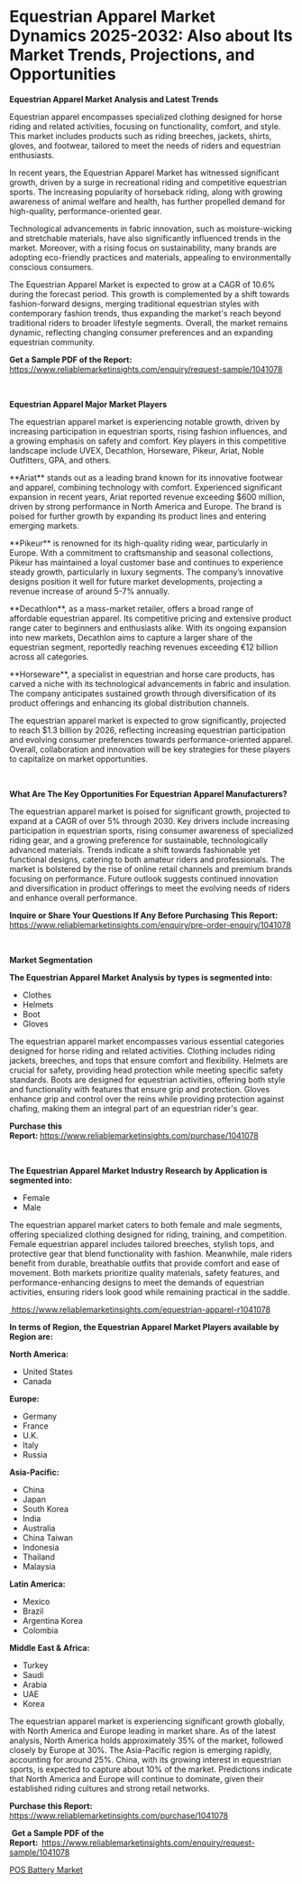 <p><h1>Equestrian Apparel Market Dynamics 2025-2032: Also about Its Market Trends, Projections, and Opportunities</h1></p><p><strong>Equestrian Apparel Market Analysis and Latest Trends</strong></p>
<p><p>Equestrian apparel encompasses specialized clothing designed for horse riding and related activities, focusing on functionality, comfort, and style. This market includes products such as riding breeches, jackets, shirts, gloves, and footwear, tailored to meet the needs of riders and equestrian enthusiasts. </p><p>In recent years, the Equestrian Apparel Market has witnessed significant growth, driven by a surge in recreational riding and competitive equestrian sports. The increasing popularity of horseback riding, along with growing awareness of animal welfare and health, has further propelled demand for high-quality, performance-oriented gear. </p><p>Technological advancements in fabric innovation, such as moisture-wicking and stretchable materials, have also significantly influenced trends in the market. Moreover, with a rising focus on sustainability, many brands are adopting eco-friendly practices and materials, appealing to environmentally conscious consumers.</p><p>The Equestrian Apparel Market is expected to grow at a CAGR of 10.6% during the forecast period. This growth is complemented by a shift towards fashion-forward designs, merging traditional equestrian styles with contemporary fashion trends, thus expanding the market's reach beyond traditional riders to broader lifestyle segments. Overall, the market remains dynamic, reflecting changing consumer preferences and an expanding equestrian community.</p></p>
<p><strong>Get a Sample PDF of the Report:&nbsp;</strong> <a href="https://www.reliablemarketinsights.com/enquiry/request-sample/1041078?utm_campaign=2444&utm_medium=2&utm_source=Github&utm_content=ia&utm_term=02032025&utm_id=equestrian-apparel">https://www.reliablemarketinsights.com/enquiry/request-sample/1041078</a></p>
<p>&nbsp;</p>
<p><strong>Equestrian Apparel Major Market Players</strong></p>
<p><p>The equestrian apparel market is experiencing notable growth, driven by increasing participation in equestrian sports, rising fashion influences, and a growing emphasis on safety and comfort. Key players in this competitive landscape include UVEX, Decathlon, Horseware, Pikeur, Ariat, Noble Outfitters, GPA, and others.</p><p>**Ariat** stands out as a leading brand known for its innovative footwear and apparel, combining technology with comfort. Experienced significant expansion in recent years, Ariat reported revenue exceeding $600 million, driven by strong performance in North America and Europe. The brand is poised for further growth by expanding its product lines and entering emerging markets.</p><p>**Pikeur** is renowned for its high-quality riding wear, particularly in Europe. With a commitment to craftsmanship and seasonal collections, Pikeur has maintained a loyal customer base and continues to experience steady growth, particularly in luxury segments. The company’s innovative designs position it well for future market developments, projecting a revenue increase of around 5-7% annually.</p><p>**Decathlon**, as a mass-market retailer, offers a broad range of affordable equestrian apparel. Its competitive pricing and extensive product range cater to beginners and enthusiasts alike. With its ongoing expansion into new markets, Decathlon aims to capture a larger share of the equestrian segment, reportedly reaching revenues exceeding €12 billion across all categories.</p><p>**Horseware**, a specialist in equestrian and horse care products, has carved a niche with its technological advancements in fabric and insulation. The company anticipates sustained growth through diversification of its product offerings and enhancing its global distribution channels.</p><p>The equestrian apparel market is expected to grow significantly, projected to reach $1.3 billion by 2026, reflecting increasing equestrian participation and evolving consumer preferences towards performance-oriented apparel. Overall, collaboration and innovation will be key strategies for these players to capitalize on market opportunities.</p></p>
<p>&nbsp;</p>
<p><strong>What Are The Key Opportunities For Equestrian Apparel Manufacturers?</strong></p>
<p><p>The equestrian apparel market is poised for significant growth, projected to expand at a CAGR of over 5% through 2030. Key drivers include increasing participation in equestrian sports, rising consumer awareness of specialized riding gear, and a growing preference for sustainable, technologically advanced materials. Trends indicate a shift towards fashionable yet functional designs, catering to both amateur riders and professionals. The market is bolstered by the rise of online retail channels and premium brands focusing on performance. Future outlook suggests continued innovation and diversification in product offerings to meet the evolving needs of riders and enhance overall performance.</p></p>
<p><strong>Inquire or Share Your Questions If Any Before Purchasing This Report:</strong> <a href="https://www.reliablemarketinsights.com/enquiry/pre-order-enquiry/1041078?utm_campaign=2444&utm_medium=2&utm_source=Github&utm_content=ia&utm_term=02032025&utm_id=equestrian-apparel">https://www.reliablemarketinsights.com/enquiry/pre-order-enquiry/1041078</a></p>
<p>&nbsp;</p>
<p><strong>Market Segmentation</strong></p>
<p><strong>The Equestrian Apparel Market Analysis by types is segmented into:</strong></p>
<p><ul><li>Clothes</li><li>Helmets</li><li>Boot</li><li>Gloves</li></ul></p>
<p><p>The equestrian apparel market encompasses various essential categories designed for horse riding and related activities. Clothing includes riding jackets, breeches, and tops that ensure comfort and flexibility. Helmets are crucial for safety, providing head protection while meeting specific safety standards. Boots are designed for equestrian activities, offering both style and functionality with features that ensure grip and protection. Gloves enhance grip and control over the reins while providing protection against chafing, making them an integral part of an equestrian rider's gear.</p></p>
<p><strong>Purchase this Report:&nbsp;</strong><a href="https://www.reliablemarketinsights.com/purchase/1041078?utm_campaign=2444&utm_medium=2&utm_source=Github&utm_content=ia&utm_term=02032025&utm_id=equestrian-apparel">https://www.reliablemarketinsights.com/purchase/1041078</a></p>
<p>&nbsp;</p>
<p><strong>The Equestrian Apparel Market Industry Research by Application is segmented into:</strong></p>
<p><ul><li>Female</li><li>Male</li></ul></p>
<p><p>The equestrian apparel market caters to both female and male segments, offering specialized clothing designed for riding, training, and competition. Female equestrian apparel includes tailored breeches, stylish tops, and protective gear that blend functionality with fashion. Meanwhile, male riders benefit from durable, breathable outfits that provide comfort and ease of movement. Both markets prioritize quality materials, safety features, and performance-enhancing designs to meet the demands of equestrian activities, ensuring riders look good while remaining practical in the saddle.</p></p>
<p><a href="https://www.reliablemarketinsights.com/equestrian-apparel-r1041078?utm_campaign=2444&utm_medium=2&utm_source=Github&utm_content=ia&utm_term=02032025&utm_id=equestrian-apparel">&nbsp;https://www.reliablemarketinsights.com/equestrian-apparel-r1041078</a></p>
<p><strong>In terms of Region, the Equestrian Apparel Market Players available by Region are:</strong></p>
<p>
    <p> <strong> North America: </strong>
        <ul>
            <li>United States</li>
            <li>Canada</li>
        </ul>
        </p> 
    <p> <strong> Europe: </strong>
        <ul>
            <li>Germany</li>
            <li>France</li>
            <li>U.K.</li>
            <li>Italy</li>
            <li>Russia</li>
        </ul>
        </p> 
    <p> <strong> Asia-Pacific: </strong>
        <ul>
            <li>China</li>
            <li>Japan</li>
            <li>South Korea</li>
            <li>India</li>
            <li>Australia</li>
            <li>China Taiwan</li>
            <li>Indonesia</li>
            <li>Thailand</li>
            <li>Malaysia</li>
        </ul>
        </p> 
    <p> <strong> Latin America: </strong>
        <ul>
            <li>Mexico</li>
            <li>Brazil</li>
            <li>Argentina Korea</li>
            <li>Colombia</li>
        </ul>
        </p> 
    <p> <strong> Middle East & Africa: </strong>
        <ul>
            <li>Turkey</li>
            <li>Saudi</li>
            <li>Arabia</li>
            <li>UAE</li>
            <li>Korea</li>
        </ul>
    </p>
    </p>
<p><p>The equestrian apparel market is experiencing significant growth globally, with North America and Europe leading in market share. As of the latest analysis, North America holds approximately 35% of the market, followed closely by Europe at 30%. The Asia-Pacific region is emerging rapidly, accounting for around 25%. China, with its growing interest in equestrian sports, is expected to capture about 10% of the market. Predictions indicate that North America and Europe will continue to dominate, given their established riding cultures and strong retail networks.</p></p>
<p><strong>Purchase this Report: </strong><a href="https://www.reliablemarketinsights.com/purchase/1041078?utm_campaign=2444&utm_medium=2&utm_source=Github&utm_content=ia&utm_term=02032025&utm_id=equestrian-apparel">https://www.reliablemarketinsights.com/purchase/1041078</a></p>
<p>&nbsp;<strong>Get a Sample PDF of the Report:&nbsp;&nbsp;</strong><a href="https://www.reliablemarketinsights.com/enquiry/request-sample/1041078?utm_campaign=2444&utm_medium=2&utm_source=Github&utm_content=ia&utm_term=02032025&utm_id=equestrian-apparel">https://www.reliablemarketinsights.com/enquiry/request-sample/1041078</a></p>
<p><strong></strong></p>
<p><p><a href="https://github.com/manesros8/Market-Research-Report-List-1/blob/main/pos-battery-market.md?utm_campaign=2444&utm_medium=2&utm_source=Github&utm_content=ia&utm_term=02032025&utm_id=equestrian-apparel">POS Battery Market</a></p></p>